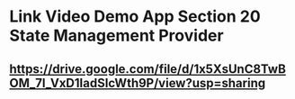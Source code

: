 # Link Video Demo App Section 20 State Management Provider

## https://drive.google.com/file/d/1x5XsUnC8TwBOM_7l_VxD1IadSIcWth9P/view?usp=sharing